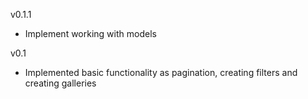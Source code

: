 v0.1.1

* Implement working with models

v0.1

* Implemented basic functionality as pagination, creating filters and creating galleries
